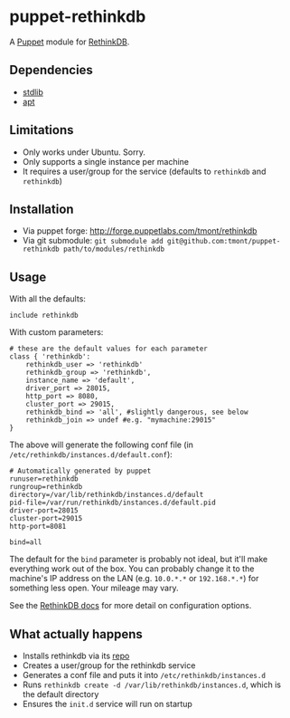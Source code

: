 # puppet-rethinkdb
A [Puppet](https://puppetlabs.com/) module for
[RethinkDB](http://www.rethinkdb.com/).

## Dependencies
* [stdlib](https://github.com/puppetlabs/puppetlabs-stdlib)
* [apt](https://github.com/puppetlabs/puppetlabs-apt)

## Limitations
* Only works under Ubuntu. Sorry.
* Only supports a single instance per machine
* It requires a user/group for the service (defaults to `rethinkdb` and `rethinkdb`)

## Installation
* Via puppet forge: http://forge.puppetlabs.com/tmont/rethinkdb
* Via git submodule: `git submodule add git@github.com:tmont/puppet-rethinkdb path/to/modules/rethinkdb`

## Usage
With all the defaults:

```puppet
include rethinkdb
```

With custom parameters:

```puppet
# these are the default values for each parameter
class { 'rethinkdb':
	rethinkdb_user => 'rethinkdb'
	rethinkdb_group => 'rethinkdb',
	instance_name => 'default',
	driver_port => 28015,
	http_port => 8080,
	cluster_port => 29015,
	rethinkdb_bind => 'all', #slightly dangerous, see below
	rethinkdb_join => undef #e.g. "mymachine:29015"
}
```
The above will generate the following conf file
(in `/etc/rethinkdb/instances.d/default.conf`):

```
# Automatically generated by puppet
runuser=rethinkdb
rungroup=rethinkdb
directory=/var/lib/rethinkdb/instances.d/default
pid-file=/var/run/rethinkdb/instances.d/default.pid
driver-port=28015
cluster-port=29015
http-port=8081

bind=all
```

The default for the `bind` parameter is probably not ideal, but it'll
make everything work out of the box. You can probably change it to the
machine's IP address on the LAN (e.g. `10.0.*.*` or `192.168.*.*`) for
something less open. Your mileage may vary.

See the [RethinkDB docs](http://www.rethinkdb.com/docs/guides/startup/)
for more detail on configuration options.


## What actually happens
* Installs rethinkdb via its [repo](http://www.rethinkdb.com/docs/install/ubuntu/)
* Creates a user/group for the rethinkdb service
* Generates a conf file and puts it into `/etc/rethinkdb/instances.d`
* Runs `rethinkdb create -d /var/lib/rethinkdb/instances.d`, which is
  the default directory
* Ensures the `init.d` service will run on startup

